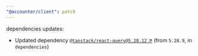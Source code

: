 ```yaml
---
"@accounter/client": patch
---
```

dependencies updates:
  - Updated dependency [`@tanstack/react-query@5.28.12` ↗︎](https://www.npmjs.com/package/@tanstack/react-query/v/5.28.12) (from `5.28.9`, in `dependencies`)
